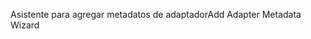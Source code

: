<span data-ttu-id="bd917-101">Asistente para agregar metadatos de adaptador</span><span class="sxs-lookup"><span data-stu-id="bd917-101">Add Adapter Metadata Wizard</span></span>